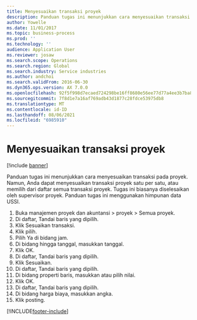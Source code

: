 ```yaml
---
title: Menyesuaikan transaksi proyek
description: Panduan tugas ini menunjukkan cara menyesuaikan transaksi pada proyek.
author: Yowelle
ms.date: 11/01/2017
ms.topic: business-process
ms.prod: ''
ms.technology: ''
audience: Application User
ms.reviewer: josaw
ms.search.scope: Operations
ms.search.region: Global
ms.search.industry: Service industries
ms.author: andchoi
ms.search.validFrom: 2016-06-30
ms.dyn365.ops.version: AX 7.0.0
ms.openlocfilehash: 92f5f998d7ecaed724298be16ff8680e56ee77d77a4ee3b7ba83fa5a8a1a4787
ms.sourcegitcommit: 7f8d1e7a16af769adb43d1877c28fdce53975db8
ms.translationtype: MT
ms.contentlocale: id-ID
ms.lasthandoff: 08/06/2021
ms.locfileid: "6985910"
---
```

# <a name="adjust-project-transactions"></a>Menyesuaikan transaksi proyek

[!include [banner](../../includes/banner.md)]

Panduan tugas ini menunjukkan cara menyesuaikan transaksi pada proyek. Namun, Anda dapat menyesuaikan transaksi proyek satu per satu, atau memilih dari daftar semua transaksi proyek. Tugas ini biasanya diselesaikan oleh supervisor proyek. Panduan tugas ini menggunakan himpunan data USSI.

1. Buka manajemen proyek dan akuntansi > proyek > Semua proyek. 
2. Di daftar, Tandai baris yang dipilih. 
3. Klik Sesuaikan transaksi. 
4. Klik pilih. 
5. Pilih Ya di bidang jam. 
6. Di bidang hingga tanggal, masukkan tanggal. 
7. Klik OK. 
8. Di daftar, Tandai baris yang dipilih. 
9. Klik Sesuaikan. 
10. Di daftar, Tandai baris yang dipilih. 
11. Di bidang properti baris, masukkan atau pilih nilai. 
12. Klik OK. 
13. Di daftar, Tandai baris yang dipilih. 
14. Di bidang harga biaya, masukkan angka. 
15. Klik posting. 


[!INCLUDE[footer-include](../../includes/footer-banner.md)]